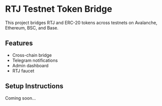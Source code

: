 # RTJ Testnet Token Bridge

This project bridges RTJ and ERC-20 tokens across testnets on Avalanche, Ethereum, BSC, and Base.

## Features
- Cross-chain bridge
- Telegram notifications
- Admin dashboard
- RTJ faucet

## Setup Instructions
Coming soon...
